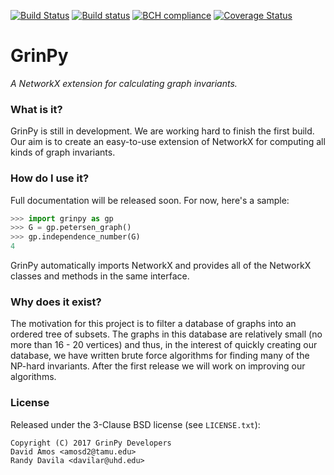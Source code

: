 [![Build Status](https://travis-ci.org/somacdivad/grinpy.svg?branch=master)](https://travis-ci.org/somacdivad/grinpy) [![Build status](https://ci.appveyor.com/api/projects/status/aqqnfhlce26f09xn/branch/master?svg=true)](https://ci.appveyor.com/project/somacdivad/grinpy/branch/master) [![BCH compliance](https://bettercodehub.com/edge/badge/somacdivad/grinpy?branch=master)](https://bettercodehub.com/) [![Coverage Status](https://coveralls.io/repos/github/somacdivad/grinpy/badge.svg?branch=master)](https://coveralls.io/github/somacdivad/grinpy?branch=master)

# GrinPy
*A NetworkX extension for calculating graph invariants.*

### What is it?
GrinPy is still in development. We are working hard to finish the first build. Our aim is to create an easy-to-use extension of NetworkX for computing all kinds of graph invariants.

### How do I use it?
Full documentation will be released soon. For now, here's a sample:
```python
>>> import grinpy as gp
>>> G = gp.petersen_graph()
>>> gp.independence_number(G)
4
```

GrinPy automatically imports NetworkX and provides all of the NetworkX classes and methods in the same interface.

### Why does it exist?
The motivation for this project is to filter a database of graphs into an ordered tree of subsets. The graphs in this database are relatively small (no more than 16 - 20 vertices) and thus, in the interest of quickly creating our database, we have written brute force algorithms for finding many of the NP-hard invariants. After the first release we will work on improving our algorithms.

### License
Released under the 3-Clause BSD license (see `LICENSE.txt`):

    Copyright (C) 2017 GrinPy Developers
    David Amos <amosd2@tamu.edu>
    Randy Davila <davilar@uhd.edu>
